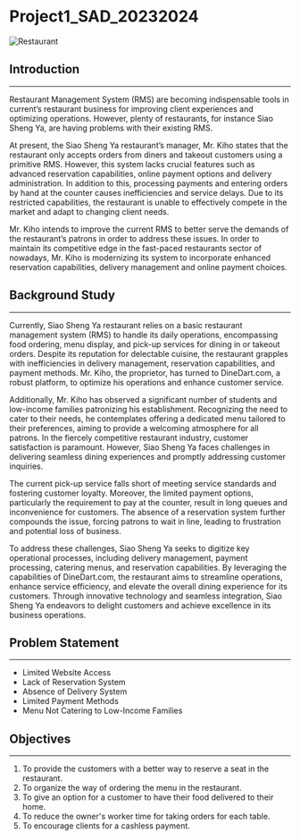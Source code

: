 # Project1_SAD_20232024

![Restaurant]([https://www.google.com/imgres?q=picture%20of%20restaurant%20inside&imgurl=https%3A%2F%2Ft4.ftcdn.net%2Fjpg%2F06%2F09%2F61%2F01%2F360_F_609610143_J1Q1aHc6z99Jq93GLdTJJ8OjQfdBGDL2.jpg&imgrefurl=https%3A%2F%2Fstock.adobe.com%2Fsearch%3Fk%3D%2522restaurant%2Binterior%2522&docid=gNTjsIACIArCbM&tbnid=3YgMX5DUcKAwoM&vet=12ahUKEwjA3ria1N2FAxWjyzgGHVUIDocQM3oECBMQAA..i&w=643&h=360&hcb=2&ved=2ahUKEwjA3ria1N2FAxWjyzgGHVUIDocQM3oECBMQAA](https://github.com/ChuanKai1410/Project1_SAD_20232024/blob/main/image/restaurant.jpeg?raw=true))

## Introduction
----
Restaurant Management System (RMS) are becoming indispensable tools in current’s restaurant business for improving client experiences and optimizing operations. However, plenty of restaurants, for instance Siao Sheng Ya, are having problems with their existing RMS. 

At present, the Siao Sheng Ya restaurant’s manager, Mr. Kiho states that the restaurant only accepts orders from diners and takeout customers using a primitive RMS. However, this system lacks crucial features such as advanced reservation capabilities, online payment options and delivery administration. In addition to this, processing payments and entering orders by hand at the counter causes inefficiencies and service delays. Due to its restricted capabilities, the restaurant is unable to effectively compete in the market and adapt to changing client needs. 

Mr. Kiho intends to improve the current RMS to better serve the demands of the restaurant’s patrons in order to address these issues. In order to maintain its competitive edge in the fast-paced restaurants sector of nowadays, Mr. Kiho is modernizing its system to incorporate enhanced reservation capabilities, delivery management and online payment choices. 


## Background Study
---
Currently, Siao Sheng Ya restaurant relies on a basic restaurant management system (RMS) to handle its daily operations, encompassing food ordering, menu display, and pick-up services for dining in or takeout orders. Despite its reputation for delectable cuisine, the restaurant grapples with inefficiencies in delivery management, reservation capabilities, and payment methods. Mr. Kiho, the proprietor, has turned to DineDart.com, a robust platform, to optimize his operations and enhance customer service.

Additionally, Mr. Kiho has observed a significant number of students and low-income families patronizing his establishment. Recognizing the need to cater to their needs, he contemplates offering a dedicated menu tailored to their preferences, aiming to provide a welcoming atmosphere for all patrons. In the fiercely competitive restaurant industry, customer satisfaction is paramount. However, Siao Sheng Ya faces challenges in delivering seamless dining experiences and promptly addressing customer inquiries.

The current pick-up service falls short of meeting service standards and fostering customer loyalty. Moreover, the limited payment options, particularly the requirement to pay at the counter, result in long queues and inconvenience for customers. The absence of a reservation system further compounds the issue, forcing patrons to wait in line, leading to frustration and potential loss of business.

To address these challenges, Siao Sheng Ya seeks to digitize key operational processes, including delivery management, payment processing, catering menus, and reservation capabilities. By leveraging the capabilities of DineDart.com, the restaurant aims to streamline operations, enhance service efficiency, and elevate the overall dining experience for its customers. Through innovative technology and seamless integration, Siao Sheng Ya endeavors to delight customers and achieve excellence in its business operations.


## Problem Statement
---
- Limited Website Access
- Lack of Reservation System
- Absence of Delivery System
- Limited Payment Methods
- Menu Not Catering to Low-Income Families


## Objectives
---
1. To provide the customers with a better way to reserve a seat in the restaurant.
2. To organize the way of ordering the menu in the restaurant.
3. To give an option for a customer to have their food delivered to their home.
4. To reduce the owner's worker time for taking orders for each table.
5. To encourage clients for a cashless payment.
